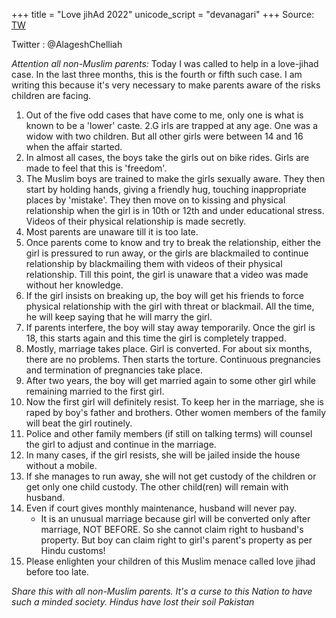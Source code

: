 +++
title = "Love jihAd 2022"
unicode_script = "devanagari"
+++
Source: [TW](https://unrollthread.com/t/1535551508644630528/)

Twitter : @AlageshChelliah

*Attention all non-Muslim parents:* Today I was called to help in a love-jihad case. In the last three months, this is the fourth or fifth such case. I am writing this because it's very necessary to make parents aware of the risks children are facing. 

1. Out of the five odd cases that have come to me, only one is what is known to be a 'lower' caste. 
2.G irls are trapped at any age. One was a widow with two children. But all other girls were between 14 and 16 when the affair started. 
3. In almost all cases, the boys take the girls out on bike rides. Girls are made to feel that this is 'freedom'. 
4. The Muslim boys are trained to make the girls sexually aware. They then start by holding hands, giving a friendly hug, touching inappropriate places by 'mistake'. They then move on to kissing and physical relationship when the girl is in 10th or 12th and under educational stress. Videos of their physical relationship is made secretly. 
5. Most parents are unaware till it is too late. 
6. Once parents come to know and try to break the relationship, either the girl is pressured to run away, or the girls are blackmailed to continue relationship by blackmailing them with videos of their physical relationship. Till this point, the girl is unaware that a video was made without her knowledge. 
7. If the girl insists on breaking up, the boy will get his friends to force physical relationship with the girl with threat or blackmail. All the time, he will keep saying that he will marry the girl. 
8. If parents interfere, the boy will stay away temporarily. Once the girl is 18, this starts again and this time the girl is completely trapped. 
9. Mostly, marriage takes place. Girl is converted. For about six months, there are no problems. Then starts the torture. Continuous pregnancies and termination of pregnancies take place. 
10. After two years, the boy will get married again to some other girl while remaining married to the first girl. 
11. Now the first girl will definitely resist. To keep her in the marriage, she is raped by boy's father and brothers. Other women members of the family will beat the girl routinely. 
12. Police and other family members (if still on talking terms) will counsel the girl to adjust and continue in the marriage. 
13. In many cases, if the girl resists, she will be jailed inside the house without a mobile. 
14. If she manages to run away, she will not get custody of the children or get only one child custody. The other child(ren) will remain with husband. 
15. Even if court gives monthly maintenance, husband will never pay. 
    - It is an unusual marriage because girl will be converted only after marriage, NOT BEFORE. So she cannot claim right to husband's property. But boy can claim right to girl's parent's property as per Hindu customs! 
16. Please enlighten your children of this Muslim menace called love jihad before too late. 
    
*Share this with all non-Muslim parents.* *It's a curse to this Nation to have such a minded society. Hindus have lost their soil Pakistan*


